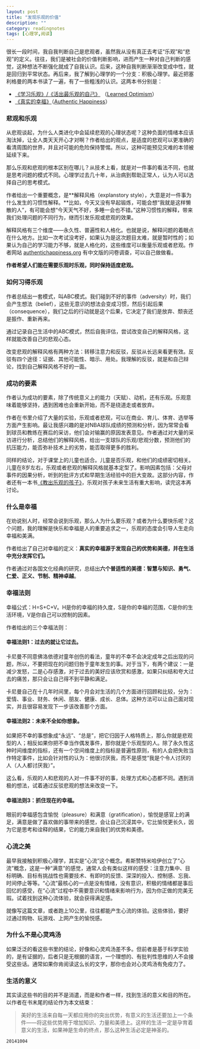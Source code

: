 ```yaml
---
layout: post
title: "发现乐观的价值"
description: ""
category: readingnotes
tags: [心理学,阅读]
---
```


很长一段时间，我自我判断自己是悲观者，虽然我从没有真正去考证“乐观”和“悲观”的定义。往往，我们是被社会的价值判断影响，进而产生一种对自己判断的感觉，这种想法不断强化就成了自我认识。后来，这种自我判断渐渐改变成中性，就是回归到平常状态。再后来，我了解到心理学的一个分支：积极心理学。最近把塞利格曼的两本书读了一遍，有了一些粗浅的认识。这两本书分别是：

+ [《学习乐观》/《活出最乐观的自己》](http://book.douban.com/subject/4934590/) （[Learned Optimism](http://book.douban.com/subject/1759903/)）
+ [《真实的幸福》](http://book.douban.com/subject/4934733/)（[Authentic Happiness](http://book.douban.com/subject/1764467/)）

### 悲观和乐观

从悲观谈起，为什么人类进化中会延续悲观的心理状态呢？这种负面的情绪本应该淘汰掉，让全人类天天开心才对啊？作者给出的观点，是适度的悲观可以更准确的看清周围的世界，并且对可能的危险保持警惕。所以，这种可能预见灾难的本领被延续下来。

那么乐观和悲观的根本区别在哪儿？从技术上看，就是对一件事的看法不同，也就是思考问题的模式不同。心理学过去几十年，从治病到帮助正常人，认为人可以选择自己的思考模式。

作者给出一个重要概念，是**解释风格（explanstory style），大意是对一件事为什么发生的习惯性解释。**比如，今天又没有早起锻炼，可能会想“我就是这样懒散的人”，有可能会想“今天天气不好，多睡一会也不错。”这种习惯性的解释，带来我们处理问题的不同行为，继而引发乐观或悲观的效果。

解释风格有三个维度——永久性、普遍性和人格化。也就是说，解释问题的着眼点在什么地方。比如一次考试没考好，如果认为是这次题目太难，就是暂时性的；如果认为自己的学习能力不够，就是人格化的，这些维度可以衡量乐观或者悲观。作者网站 [authentichappiness.org](http://authentichappiness.org/) 有中文版的问卷调查，可以自己做做看。

**作者希望人们能在需要乐观时乐观，同时保持适度悲观。**

### 如何习得乐观

作者总结出一套模式，叫ABC模式。我们碰到不好的事件（adversity）时，我们会产生想法（belief），这些无意识的想法会变成习惯，然后引起后果（consequence），我们之后的行动就是这个后果，它决定了我们是放弃、颓丧还是振作、重新再来。

通过记录自己生活中的ABC模式，然后自我评估，尝试改变自己的解释风格，这样就能改善自己的悲观心态。

改变悲观的解释风格有两种方法：转移注意力和反驳，反驳从长远来看更有效。反驳有四个途径：证据、其他可能性、暗示、用处。我理解的反驳，就是和自己辩论，找到自己解释风格不好的一面。

### 成功的要素

作者认为成功的要素，除了传统意义上的能力（天赋）、动机，还有乐观。乐观意味着能够坚持，遇到困难也会重新开始，而不是绕道走或者放弃。

作者在书里介绍了大量的实验，乐观或者悲观，可以在商业、育儿、体育、选举等方面产生影响。最让我感兴趣的是对NBA球队成绩的预测和分析，因为常常会看到球员和教练在赛后的采访，他们会对输赢的原因发表意见。作者通过对大量的采访进行分析，总结他们的解释风格，给出一支球队的乐观/悲观分数，预测他们的抗压能力，能否弥补技术上的劣势，能否取得更多的胜利。

同样的结论，对于课堂上的儿童也适合。儿童是否乐观，和他们的成绩密切相关。儿童在8岁左右，乐观或者悲观的解释风格就基本定型了。影响因素包括：父母对事件的因果分析，听到的批评方式和早期生活经验中的巨大变故。这部分内容，作者还有一本书[《教出乐观的孩子》](http://book.douban.com/subject/5299980/)，乐观对孩子未来生活有重大影响，读完这本再讨论。

### 什么是幸福

在劝说别人时，经常会说到乐观，那么人为什么要乐观？或者为什么要快乐呢？这个问题，我的理解是快乐和幸福是人的重要追求之一，乐观的态度会引导人生走向幸福和美满。

作者给出了自己对幸福的定义：**真实的幸福源于发现自己的优势和美德，并在生活中充分发挥它们。**

作者通过对各国文化经典的研究，总结出**六个普适性的美德：智慧与知识、勇气、仁爱、正义、节制、精神卓越**。

### 幸福法则

幸福公式：H=S+C+V。H是你的幸福的持久度，S是你的幸福的范围，C是你的生活环境，V是你自己可以控制的因素。

作者给出的三个幸福法则：

#### 幸福法则1：过去的就让它过去。

卡尼曼不同意佛洛依德对童年创伤的看法，童年的不幸不会决定成年之后出现的问题，所以，不要把现在的问题归咎于童年发生的事。对于当下，有两个建议：一是减少发怒，二是心存感激，对于过去的美好应该欣赏和感激，如果只纠结和夸大过去的痛苦，那只会让自己得不到平静和满足。

卡尼曼自己在十几年时间里，每个月会对生活的几个方面进行回顾和比较，分为：爱情、事业、财务、休闲、朋友、健康、成长、总体。这种方法可以让自己面对现实，并且很容易发现下一步该改善那个方面。

#### 幸福法则2：未来不全如你想象。

如果把不幸的事想象成“永远”、“总是”，把它归因于人格特质上，那么你就是悲观型的人；相反如果你把不幸当作偶发事件，那你就是个乐观型的人。除了永久性这种时间维度的指标，还有一个空间维度上的指标是普遍性原则，有的人会把失败当作特定事件，比如会针对性的认为：他很讨厌我，而不是感觉“我是个令人讨厌的人（人人都讨厌我）”。

这么看，乐观的人和悲观的人对一件事不好的事，处理方式和心态都不同。遇到消极的想法，试着通过反驳悲观的想法来改变一下。

#### 幸福法则3：抓住现在的幸福。

眼前的幸福感包含愉悦（pleasure）和满意（gratification），愉悦是感官上的满足，满意是做了喜欢做的事带来的感觉，会让自己沉浸其中，它比愉悦更长久，因为它是思考和诠释的结果，它的能力来自我们的优势和美德。

### 心流之美

最早我接触到积极心理学，其实是“心流”这个概念。希斯赞特米哈伊创立了“心流”概念，这是一种“满意”的感觉，通常人会有类似这样的感受：注意力集中、目标明确、目标有挑战性也需要技术、有即时的反馈、深深的投入、控制感、忘我、时间停止等等。“心流”最核心的一点是没有情绪，没有意识，积极的情绪都是事后回忆的感受，在“心流”过程中不需要意识和情绪来影响行为，因为你正做的完美无瑕。试着找到这种心流体验，就会获得满足感。

就像写这篇文章，或者跑上10公里，往往都能产生心流的体验。这些体验，要好过通过购物、玩游戏、上网产生的愉悦感。

### 为什么不是心灵鸡汤

如果泛泛的看这些书里的结论，好像和心灵鸡汤差不多。但前者是基于科学实验的，是有证据的，后者只是无根据的语言，一个理想的、有批判性思维的人不会接受这些话。通常如果你肯阅读这么长的文字，那你也会对心灵鸡汤有免疫力了。

### 生活的意义

其实读这些书的目的并不是消遣，而是和作者一样，找到生活的意义和目的所在。以作者在书末尾的结论作为本文结束：

> 美好的生活来自每一天都应用你的突出优势，有意义的生活还要加上一个条件——将这些优势用于增加知识、力量和美德上。这样的生活一定是孕育着意义的生活，如果神是生命的终点，那么这种生活必定是神圣的。

`20141004`